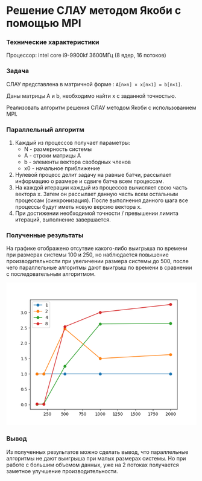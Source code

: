 # Решение СЛАУ методом Якоби с помощью MPI

### Технические характеристики 

Процессор: intel core i9-9900kf 3600МГц (8 ядер, 16 потоков)

### Задача
СЛАУ представлена в матричной форме : `A[n×n] × x[n×1] = b[n×1]`.

Даны матрицы A и b, необходимо найти x с заданной точностью.

Реализовать алгоритм решения СЛАУ методом Якоби с использованием MPI.

### Параллельный алгоритм
1. Каждый из процессов получает параметры: 
    - N - размерность системы
    - A - строки матрицы A
    - b - элементы вектора свободных членов
    - x0 - начальное приближение
2. Нулевой процесс делит задачу на равные батчи, рассылает информацию о размере и сдвиге батча всем процессам.
2. На каждой итерации каждый из процессов вычисляет свою часть вектора x. Затем
он рассылает данную часть всем остальным процессам (синхронизация). После
выполнения данного шага все процессы будут иметь новую версию вектора x.
3. При достижении необходимой точности / превышении лимита итераций, выполнение завершается.

### Полученные результаты 
На графике отображено отсутвие какого-либо выигрыша по времени при размерах системы 100 и 250, но наблюдается 
повышение производительности при увеличении размера системы до 500, после чего параллельные алгоритмы дают выигрыш по 
времени в сравнении с последовательным алгоритмом.

![chart](result.png)

### Вывод
Из полученных результатов можно сделать вывод, что параллельные алгоритмы не дают выигрыша при малых размерах 
системы. Но при работе с большим объемом данных, уже на 2 потоках получается заметное улучшение производительности.
 